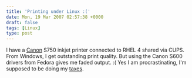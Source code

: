 ```yaml
---
title: 'Printing under Linux :('
date: Mon, 19 Mar 2007 02:57:38 +0000
draft: false
tags: [Linux]
type: post
---
```


I have a [Canon](http://www.canonusa.com) S750 inkjet printer connected to RHEL 4 shared via CUPS. From Windows, I get outstanding print quality. But using the Canon S600 drivers from Fedora gives me faded output. :( Yes I am procrastinating, I'm supposed to be doing my [taxes](http://zeusville.wordpress.com/2007/03/18/procrastination/).